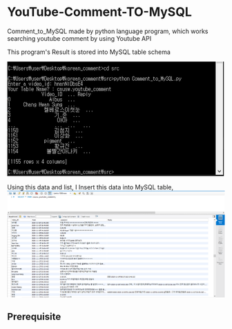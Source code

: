 YouTube-Comment-TO-MySQL
=============
Comment_to_MySQL made by python language program, which works searching youtube comment by using Youtube API

This program's Result is stored into MySQL table schema

![example](./img/example.PNG)

Using this data and list, I Insert this data into MySQL table,
![Comment_in_MySQL](./img/Comment_in_MySQL.PNG)



## Prerequisite

[emoji-ver]: https://img.shields.io/badge/emoji-v0.6.0-brightgreen

